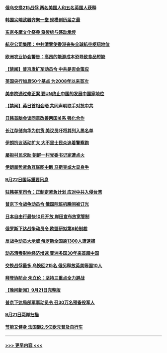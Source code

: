 #### [俄乌交换215战俘 两名美国人和五名英国人获释](../pages/prog202/a103534616.md?t=09230350) 
#### [韩国尖端武器齐聚一堂 规模创历届之最](../pages/prog202/a103534612.md?t=09230350) 
#### [东京多摩文化祭典 将传统与感动承传](../pages/prog202/a103534632.md?t=09230350) 
#### [航空公司集团：中共清零使香港丧失全球航空枢纽地位](../pages/prog202/a103534624.md?t=09230350) 
#### [欧洲农业协会警告：高昂的能源成本恐导致食品短缺](../pages/prog202/a103534579.md?t=09230350) 
#### [【禁闻】普京发扩军动员令 中共是否会策应](../pages/prog202/a103534512.md?t=09230350) 
#### [英国央行加息50个基点 为2008年以来首次](../pages/prog202/a103534494.md?t=09230350) 
#### [美参院通过修正案 要UN终止中国的发展中国家地位](../pages/prog202/a103534479.md?t=09230350) 
#### [【禁闻】英日首相会晤 共同声明联手对抗中共](../pages/prog202/a103534514.md?t=09230350) 
#### [日韩首脑会谈同意改善两国关系 强化合作](../pages/prog202/a103534448.md?t=09230350) 
#### [长江存储向华为供货 美议员吁将其列入黑名单](../pages/prog202/a103534436.md?t=09230350) 
#### [伊朗抗议活动扩大 大不里士民众追着警察跑](../pages/prog202/a103534357.md?t=09230350) 
#### [屡拒村民求助 朝鲜一村党委书记家遭点火](../pages/prog202/a103534349.md?t=09230350) 
#### [伊朗局势紧急互联网中断 马斯克或大显身手](../pages/prog202/a103534342.md?t=09230350) 
#### [9月22日国际重要讯息](../pages/prog202/a103534315.md?t=09230350) 
#### [驻韩美军司令：正制定紧急计划 应对中共入侵台湾](../pages/prog202/a103534299.md?t=09230350) 
#### [普京下令战争动员令 俄国际班机瞬间被订光](../pages/prog202/a103534273.md?t=09230350) 
#### [日本自由行最快10月开放 岸田宣布放宽管制](../pages/prog202/a103534262.md?t=09230350) 
#### [俄罗斯下达战争动员令 欧盟研拟第8轮制裁](../pages/prog202/a103534254.md?t=09230350) 
#### [反战争动员大示威 俄罗斯全国逾1300人遭逮捕](../pages/prog202/a103534199.md?t=09230350) 
#### [动态清零影响经济增速 亚洲多国30年来首超中国](../pages/prog202/a103534211.md?t=09230350) 
#### [交换战俘最多 乌换回215名 俄另释放英美等国10人](../pages/prog202/a103534133.md?t=09230350) 
#### [拜登协防台 朱立伦：坚持三重点全力避战](../pages/prog202/a103534149.md?t=09230350) 
#### [【晚间新闻】9月21日完整版](../pages/prog202/a103534088.md?t=09230350) 
#### [普京下达局部军事动员令 召30万名预备役军人](../pages/prog202/a103534151.md?t=09230350) 
#### [9月21日两岸扫描](../pages/prog202/a103533986.md?t=09230350) 
#### [节能又健身 法国砸2.5亿欧元普及自行车](../pages/prog202/a103533994.md?t=09230350) 

----
#### [ >>> 更早内容 <<< ](../indexes/prog202-earlier.md)
